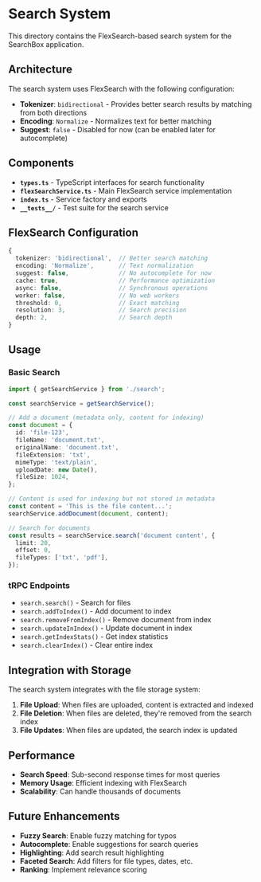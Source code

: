 # Search System

This directory contains the FlexSearch-based search system for the SearchBox application.

## Architecture

The search system uses FlexSearch with the following configuration:

- **Tokenizer**: `bidirectional` - Provides better search results by matching from both directions
- **Encoding**: `Normalize` - Normalizes text for better matching
- **Suggest**: `false` - Disabled for now (can be enabled later for autocomplete)

## Components

- **`types.ts`** - TypeScript interfaces for search functionality
- **`flexSearchService.ts`** - Main FlexSearch service implementation
- **`index.ts`** - Service factory and exports
- **`__tests__/`** - Test suite for the search service

## FlexSearch Configuration

```typescript
{
  tokenizer: 'bidirectional',  // Better search matching
  encoding: 'Normalize',       // Text normalization
  suggest: false,              // No autocomplete for now
  cache: true,                 // Performance optimization
  async: false,                // Synchronous operations
  worker: false,               // No web workers
  threshold: 0,                // Exact matching
  resolution: 3,               // Search precision
  depth: 2,                    // Search depth
}
```

## Usage

### Basic Search

```typescript
import { getSearchService } from './search';

const searchService = getSearchService();

// Add a document (metadata only, content for indexing)
const document = {
  id: 'file-123',
  fileName: 'document.txt',
  originalName: 'document.txt',
  fileExtension: 'txt',
  mimeType: 'text/plain',
  uploadDate: new Date(),
  fileSize: 1024,
};

// Content is used for indexing but not stored in metadata
const content = 'This is the file content...';
searchService.addDocument(document, content);

// Search for documents
const results = searchService.search('document content', {
  limit: 20,
  offset: 0,
  fileTypes: ['txt', 'pdf'],
});
```

### tRPC Endpoints

- `search.search()` - Search for files
- `search.addToIndex()` - Add document to index
- `search.removeFromIndex()` - Remove document from index
- `search.updateInIndex()` - Update document in index
- `search.getIndexStats()` - Get index statistics
- `search.clearIndex()` - Clear entire index

## Integration with Storage

The search system integrates with the file storage system:

1. **File Upload**: When files are uploaded, content is extracted and indexed
2. **File Deletion**: When files are deleted, they're removed from the search index
3. **File Updates**: When files are updated, the search index is updated

## Performance

- **Search Speed**: Sub-second response times for most queries
- **Memory Usage**: Efficient indexing with FlexSearch
- **Scalability**: Can handle thousands of documents

## Future Enhancements

- **Fuzzy Search**: Enable fuzzy matching for typos
- **Autocomplete**: Enable suggestions for search queries
- **Highlighting**: Add search result highlighting
- **Faceted Search**: Add filters for file types, dates, etc.
- **Ranking**: Implement relevance scoring
